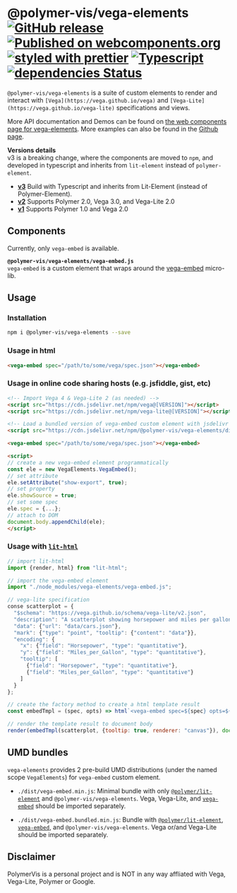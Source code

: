 @polymer-vis/vega-elements
[![GitHub release](https://img.shields.io/github/release/PolymerVis/vega-element.svg)](https://github.com/PolymerVis/vega-element/releases)
[![Published on webcomponents.org](https://img.shields.io/badge/webcomponents.org-published-blue.svg)](https://www.webcomponents.org/element/@polymer-vis/vega-elements)
[![styled with prettier](https://img.shields.io/badge/styled_with-prettier-ff69b4.svg)](https://github.com/prettier/prettier)
[![Typescript](https://img.shields.io/badge/typescript-3.1-ff69b4.svg)](https://github.com/Microsoft/TypeScript)
[![dependencies Status](https://david-dm.org/polymervis/vega-element/status.svg)](https://david-dm.org/polymervis/vega-element)
==========

`@polymer-vis/vega-elements` is a suite of custom elements to render and interact with `[Vega](https://vega.github.io/vega)` and `[Vega-Lite](https://vega.github.io/vega-lite)` specifications and views.

More API documentation and Demos can be found on [the web components page for vega-elements](https://www.webcomponents.org/element/@polymer-vis/vega-elements).
More examples can also be found in the [Github page](https://polymervis.github.io/vega-element/demo/).

**Versions details**  
v3 is a breaking change, where the components are moved to `npm`, and developed in typescript and inherits from `lit-element` instead of `polymer-element`.

- [**v3**](https://github.com/PolymerVis/vega-element/) Build with Typescript and inherits from Lit-Element (instead of Polymer-Element).
- [**v2**](https://github.com/PolymerVis/vega-element/tree/polymer2) Supports Polymer 2.0, Vega 3.0, and Vega-Lite 2.0
- [**v1**](https://github.com/PolymerVis/vega-element/tree/polymer1) Supports Polymer 1.0 and Vega 2.0

## Components

Currently, only `vega-embed` is available.

**`@polymer-vis/vega-elements/vega-embed.js`**  
`vega-embed` is a custom element that wraps around the [vega-embed](https://github.com/vega/vega-embed) micro-lib.

## Usage

### Installation

```bash
npm i @polymer-vis/vega-elements --save
```

### Usage in html

```html
<vega-embed spec="/path/to/some/vega/spec.json"></vega-embed>
```

### Usage in online code sharing hosts (e.g. jsfiddle, gist, etc)

```html
<!-- Import Vega 4 & Vega-Lite 2 (as needed) -->
<script src="https://cdn.jsdelivr.net/npm/vega@[VERSION]"></script>
<script src="https://cdn.jsdelivr.net/npm/vega-lite@[VERSION]"></script>

<!-- Load a bundled version of vega-embed custom element with jsdelivr -->
<script src="https://cdn.jsdelivr.net/npm/@polymer-vis/vega-elements/dist/vega-embed.bundled.min.js"></script>

<vega-embed spec="/path/to/some/vega/spec.json"></vega-embed>

<script>
// create a new vega-embed element programmatically
const ele = new VegaElements.VegaEmbed();
// set attribute
ele.setAttribute("show-export", true);
// set property
ele.showSource = true;
// set some spec
ele.spec = {...};
// attach to DOM
document.body.appendChild(ele);
</script>
```

### Usage with [`lit-html`](https://github.com/Polymer/lit-html)

```js
// import lit-html
import {render, html} from "lit-html";

// import the vega-embed element
import "./node_modules/vega-elements/vega-embed.js";

// vega-lite specification
conse scatterplot = {
  "$schema": "https://vega.github.io/schema/vega-lite/v2.json",
  "description": "A scatterplot showing horsepower and miles per gallons for various cars.",
  "data": {"url": "data/cars.json"},
  "mark": {"type": "point", "tooltip": {"content": "data"}},
  "encoding": {
    "x": {"field": "Horsepower", "type": "quantitative"},
    "y": {"field": "Miles_per_Gallon", "type": "quantitative"},
    "tooltip": [
      {"field": "Horsepower", "type": "quantitative"},
      {"field": "Miles_per_Gallon", "type": "quantitative"}
    ]
  }
};

// create the factory method to create a html template result
const embedTmpl = (spec, opts) => html`<vega-embed spec=${spec} opts=${opts}></vega-embed>`;

// render the template result to document body
render(embedTmpl(scatterplot, {tooltip: true, renderer: "canvas"}), document.body);
```

## UMD bundles

`vega-elements` provides 2 pre-build UMD distributions (under the named scope `VegaElements`) for `vega-embed` custom element.

- `./dist/vega-embed.min.js`: Minimal bundle with only [`@polymer/lit-element`](https://github.com/Polymer/lit-element) and `@polymer-vis/vega-elements`.
  Vega, Vega-Lite, and [`vega-embed`](https://github.com/vega/vega-embed) should be imported separately.

- `./dist/vega-embed.bundled.min.js`: Bundle with [`@polymer/lit-element`](https://github.com/Polymer/lit-element),
  [`vega-embed`](https://github.com/vega/vega-embed), and `@polymer-vis/vega-elements`. Vega or/and Vega-Lite should be
  imported separately.

## Disclaimer

PolymerVis is a personal project and is NOT in any way affliated with Vega, Vega-Lite, Polymer or Google.
